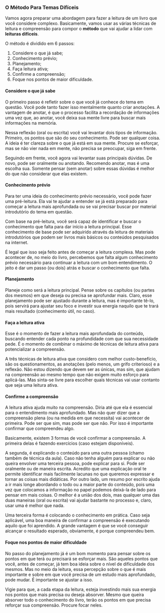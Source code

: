 ### O Método Para Temas Difíceis

Vamos agora preparar uma abordagem para fazer a leitura de um livro que você considere complexo. Basicamente, vamos usar as várias técnicas de leitura e compreensão para compor o **método** que vai ajudar a lidar com **leituras difíceis**.

O método é dividido em 6 passos:

1. Considere o que já sabe; 
2. Conhecimento prévio;
3. Planejamento;
4. Faça leitura ativa;
5. Confirme a compreensão;
6. Foque nos pontos de maior dificuldade.

#### Considere o que já sabe

O primeiro passo é refletir sobre o que você já conhece do tema em questão. Você pode tanto fazer isso mentalmente quanto criar anotações. A vantagem de anotar, é que o processo facilita a recordação de informações uma vez que, ao anotar, você deixa sua mente livre para buscar mais informações na memória.

Nessa reflexão (oral ou escrita) você vai levantar dois tipos de informação. Primeiro, os pontos que são do seu conhecimento. Pode ser qualquer coisa. A ideia é ter clareza sobre o que já está em sua mente. Procure se esforçar, mas se não vier nada em mente, não precisa se preocupar, siga em frente.

Seguindo em frente, você agora vai levantar suas principais dúvidas. De novo, pode ser oralmente ou anotando. Recomendo anotar, mas é uma escolha sua. Somente pensar (sem anotar) sobre essas dúvidas é melhor do que não considerar que elas existem.

#### Conhecimento prévio

Para ter uma ideia do conhecimento prévio necessário, você pode fazer uma pré-leitura. Ela vai te ajudar a entender se já está preparado para começar a leitura mais aprofundada ou se vai precisar buscar por material introdutório do tema em questão.

Com base na pré-leitura, você será capaz de identificar e buscar o conhecimento que falta para dar início a leitura principal. Esse conhecimento de base pode ser adquirido através da leitura de materiais introdutórios que podem ser livros mais básicos ou conteúdos pesquisados na internet. 

É legal que isso seja feito antes de começar a leitura complexa. Mas pode acontecer de, no meio do livro, percebemos que falta algum conhecimento prévio necessário para continuar a leitura com um bom entendimento. O jeito é dar um passo (ou dois) atrás e buscar o conhecimento que falta.

#### Planejamento

Planeje como será a leitura principal. Pense sobre os capítulos (ou partes dos mesmos) em que deseja ou precisa se aprofundar mais. Claro, esse planejamento pode ser ajustado durante a leitura, mas é importante tê-lo, pois servirá para ajustar seu foco e investir sua energia naquilo que te trará mais resultado (conhecimento útil, no caso).

#### Faça a leitura ativa

Esse é o momento de fazer a leitura mais aprofundada do conteúdo, buscando entender cada ponto na profundidade com que sua necessidade pede. É o momento de combinar o máximo de técnicas de leitura ativa para potencializar a compreensão.

A três técnicas de leitura ativa que considero com melhor custo-benefício, são os questionamentos, as anotações (pelo menos, um grifo criterioso) e a reflexão. Não estou dizendo que devem ser as únicas, mas sim, que ajudam na compreensão ao mesmo tempo que não exigem muito esforço para aplicá-las. Mas sinta-se livre para escolher quais técnicas vai usar contanto que seja uma leitura ativa.

#### Confirme a compreensão

A leitura ativa ajuda muito na compreensão. Diria até que ela é essencial para o entendimento mais aprofundado. Mas não quer dizer que a compreensão plena (ou na medida em que necessita) vai acontecer de primeira. Pode ser que sim, mas pode ser que não. Por isso é importante confirmar que compreendeu algo.

Basicamente, existem 3 formas de você confirmar a compreensão. A primeira delas é fazendo exercícios (caso estejam disponíveis).

A segunda, é explicando o conteúdo para uma outra pessoa (chamo também de técnica da aula). Caso não tenha alguém para explicar ou não queira envolver uma terceira pessoa, pode explicar para si. Pode ser oralmente ou de maneira escrita. Acredito que uma explicação oral te permite identificar mais facilmente lacunas no que queremos expressar e tornar as coisas mais didáticas. Por outro lado, um resumo por escrito ajuda a ir mais longe abordando o todo ou a maior parte do conteúdo, pois uma vez que colocamos a informação no papel podemos deixá-la de lado para pensar em mais coisas. O melhor é a união dos dois, mas qualquer uma das duas maneiras (oral ou escrita) vai ajudar bastante no processo e, claro, usar uma é melhor que nada.

Uma terceira forma é colocando o conhecimento em prática. Caso seja aplicável, uma boa maneira de confirmar a compreensão é executando aquilo que foi aprendido. A grande vantagem é que se você conseguir alcançar o resultado esperado, obviamente, é porque compreendeu bem.

#### Foque nos pontos de maior dificuldade

No passo do planejamento já é um bom momento para pensar sobre os pontos em que terá ou precisará se esforçar mais. São aqueles pontos que você, antes de começar, já tem boa ideia sobre o nível de dificuldade dos mesmos. Mas no meio da leitura, essa percepção sobre o que é mais importante e sobre em que você precisa de um estudo mais aprofundado, pode mudar. É importante se ajustar a isso.

Vigie para que, a cada etapa da leitura, esteja investindo mais sua energia nos pontos que mais precisa ou deseja absorver. Mesmo que queira absorver todo o conhecimento do livro, terão os pontos em que precisa reforçar sua compreensão. Procure focar neles.
